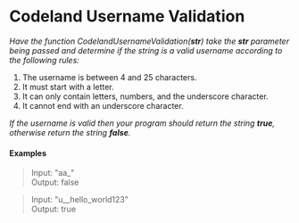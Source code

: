 
# Codeland Username Validation

*Have the function CodelandUsernameValidation(**str**) take the **str** parameter being passed and determine if the string is a valid username according to the following rules:*

 1. The username is between 4 and 25 characters.
 2. It must start with a letter.
 3. It can only contain letters, numbers, and the underscore character.
 4. It cannot end with an underscore character.

*If the username is valid then your program should return the string **true**, otherwise return the string **false**.*

#### Examples

>Input: "aa_"  
Output: false

>Input: "u__hello_world123"  
Output: true
